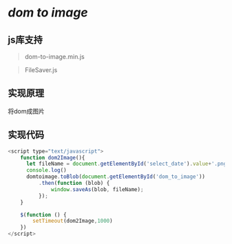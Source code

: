 # *dom to image*


## js库支持

>dom-to-image.min.js

>FileSaver.js


##   实现原理
将dom成图片



##  实现代码

```javascript
<script type="text/javascript">
    function dom2Image(){
      let fileName = document.getElementById('select_date').value+'.png'
      console.log()
      domtoimage.toBlob(document.getElementById('dom_to_image'))
          .then(function (blob) {
              window.saveAs(blob, fileName);
          });
    }

    $(function () {
        setTimeout(dom2Image,1000)
    })
</script>
```